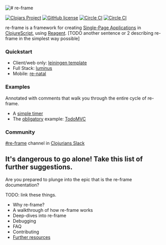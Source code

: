 ![# re-frame](../images/logo/re-frame_128w.png)

[![Clojars Project](https://img.shields.io/clojars/v/re-frame.svg)](https://clojars.org/re-frame)  [![GitHub license](https://img.shields.io/github/license/Day8/re-frame.svg)](license.txt)  [![Circle CI](https://circleci.com/gh/Day8/re-frame/tree/develop.svg?style=shield&circle-token=:circle-ci-badge-token)](https://circleci.com/gh/Day8/re-frame/tree/develop)  [![Circle CI](https://circleci.com/gh/Day8/re-frame/tree/master.svg?style=shield&circle-token=:circle-ci-badge-token)](https://circleci.com/gh/Day8/re-frame/tree/master)

re-frame is a framework for creating [Single-Page Applications](http://en.wikipedia.org/wiki/Single-page_application) in [ClojureScript](https://clojurescript.org/), using [Reagent](http://reagent-project.github.io). \[TODO another sentence or 2 describing re-frame in the simplest way possible\]

### Quickstart

* Client/web only: [leiningen template](https://github.com/Day8/re-frame-template)  
* Full Stack: [luminus](http://www.luminusweb.net)
* Mobile: [re-natal](https://github.com/drapanjanas/re-natal) 

### Examples

Annotated with comments that walk you through the entire cycle of re-frame.

* A [simple timer](https://github.com/Day8/re-frame/tree/master/examples/simple) 
* The [obligatory](http://todomvc.com/) example:  [TodoMVC](https://github.com/Day8/re-frame/tree/master/examples/todomvc)

### Community

[\#re-frame](https://clojurians.slack.com/messages/re-frame)  channel in [Clojurians Slack](http://clojurians.net/)

## It's dangerous to go alone! Take this list of further suggestions.

Are you prepared to plunge into the epic that is the re-frame documentation?

TODO: link these things.

* Why re-frame?
* A walkthrough of how re-frame works
* Deep-dives into re-frame
* Debugging
* FAQ
* Contributing
* [Further resources](https://github.com/Day8/re-frame/blob/develop/docs/External-Resources.md)



